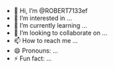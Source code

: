 - 👋 Hi, I’m @ROBERT7133ef
- 👀 I’m interested in ...
- 🌱 I’m currently learning ...
- 💞️ I’m looking to collaborate on ...
- 📫 How to reach me ...
- 😄 Pronouns: ...
- ⚡ Fun fact: ...

<!---
ROBERT7133ef/ROBERT7133ef is a ✨ special ✨ repository because its `README.md` (this file) appears on your GitHub profile.
You can click the Preview link to take a look at your changes.
--->
